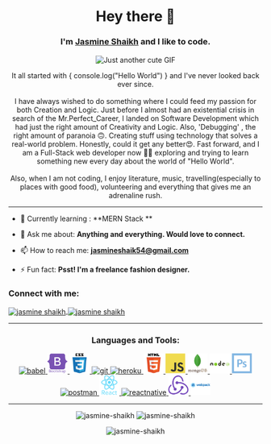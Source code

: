 <h1 align="center">Hey there 👋</h1>
<h3 align="center">I'm <a href="https://github.com/Jasmine-Shaikh">Jasmine Shaikh</a> and I like to code.</h3>

<!-- TO ADD PROFILE VIEWS  -->
<!-- <p align="left"> <img src="https://komarev.com/ghpvc/?username=jasmine-shaikh&label=Profile%20views&color=0e75b6&style=flat" alt="jasmine-shaikh" /> </p> -->
<div align="center">
 <img align="center" src="https://c.tenor.com/Bgi_54meeiMAAAAC/anime-typing.gif" alt="Just another cute GIF">
</div>
<p align="center">
It all started with { console.log("Hello World") }  and I've never looked back ever since.
<br/>
 <br/>
I have always wished to do something where I could feed my passion for both Creation and Logic. Just before I almost had an existential crisis in search of the Mr.Perfect_Career, I landed on Software Development which had just the right amount of Creativity and Logic. Also, 'Debugging' , the right amount of paranoia 🙃. Creating stuff using technology that solves a real-world problem. Honestly, could it get any better😍. Fast forward, and I am a Full-Stack web developer now 👩‍💻 exploring and trying to learn something new every day about the world of "Hello World".
 <br/>
 <br/>
Also, when I am not coding, I enjoy literature, music, travelling(especially to places with good food), volunteering and everything that gives me an adrenaline rush.
</p>

<hr/>

<!-- TO ADD TROPHIES -->
<!-- <p align="center"> 
  <a href="https://github.com/ryo-ma/github-profile-trophy">
    <img src="https://github-profile-trophy.vercel.app/?username=jasmine-shaikh" alt="jasmine-shaikh" />
  </a> 
</p> 

<hr/> -->

- 📄 Currently learning : **MERN Stack ** 

- 💬 Ask me about: **Anything and everything. Would love to connect.**

- 📫 How to reach me: **jasmineshaik54@gmail.com**

- ⚡ Fun fact: **Psst! I'm a freelance fashion designer.**

<h3 align="left">Connect with me:</h3>
<p align="left">
  <a href="https://linkedin.com/in/jasmine shaikh" target="blank">
  <img align="center" src="https://raw.githubusercontent.com/rahuldkjain/github-profile-readme-generator/master/src/images/icons/Social/linked-in-alt.svg" alt="jasmine shaikh" height="30" width="40" />
  </a>
 <a href="mailto:jasmineshaikh54@gmail.com" target="blank">
  <img align="center" src="https://upload.wikimedia.org/wikipedia/commons/thumb/7/7e/Gmail_icon_%282020%29.svg/2560px-Gmail_icon_%282020%29.svg.png" alt="jasmine shaikh" height="30" width="40" />
  </a>
</p>

<hr/>

<h3 align="center">Languages and Tools:</h3>
<p align="center">
  <a href="https://babeljs.io/" target="_blank" rel="noreferrer" > <img src="https://www.vectorlogo.zone/logos/babeljs/babeljs-icon.svg" alt="babel" width="40" height="40" /> </a> 
  <a href="https://getbootstrap.com" target="_blank" rel="noreferrer"> <img src="https://raw.githubusercontent.com/devicons/devicon/master/icons/bootstrap/bootstrap-plain-wordmark.svg" alt="bootstrap" width="40" height="40" /> </a> 
  <a href="https://www.w3schools.com/css/" target="_blank" rel="noreferrer"> <img src="https://raw.githubusercontent.com/devicons/devicon/master/icons/css3/css3-original-wordmark.svg" alt="css3" width="40" height="40"/> </a> 
  <a href="https://git-scm.com/" target="_blank" rel="noreferrer"> <img src="https://www.vectorlogo.zone/logos/git-scm/git-scm-icon.svg" alt="git" width="40" height="40"/> </a> 
  <a href="https://heroku.com" target="_blank" rel="noreferrer"> <img src="https://www.vectorlogo.zone/logos/heroku/heroku-icon.svg" alt="heroku" width="40" height="40"/> </a> 
  <a href="https://www.w3.org/html/" target="_blank" rel="noreferrer"> <img src="https://raw.githubusercontent.com/devicons/devicon/master/icons/html5/html5-original-wordmark.svg" alt="html5" width="40" height="40"/> </a> 
  <a href="https://developer.mozilla.org/en-US/docs/Web/JavaScript" target="_blank" rel="noreferrer"> <img src="https://raw.githubusercontent.com/devicons/devicon/master/icons/javascript/javascript-original.svg" alt="javascript" width="40" height="40"/> </a> 
  <a href="https://www.mongodb.com/" target="_blank" rel="noreferrer"> <img src="https://raw.githubusercontent.com/devicons/devicon/master/icons/mongodb/mongodb-original-wordmark.svg" alt="mongodb" width="40" height="40"/> </a> 
  <a href="https://nodejs.org" target="_blank" rel="noreferrer"> <img src="https://raw.githubusercontent.com/devicons/devicon/master/icons/nodejs/nodejs-original-wordmark.svg" alt="nodejs" width="40" height="40"/> </a> 
  <a href="https://www.photoshop.com/en" target="_blank" rel="noreferrer"> <img src="https://raw.githubusercontent.com/devicons/devicon/master/icons/photoshop/photoshop-line.svg" alt="photoshop" width="40" height="40"/> </a> 
  <a href="https://postman.com" target="_blank" rel="noreferrer"> <img src="https://www.vectorlogo.zone/logos/getpostman/getpostman-icon.svg" alt="postman" width="40" height="40"/> </a> 
  <a href="https://reactjs.org/" target="_blank" rel="noreferrer"> <img src="https://raw.githubusercontent.com/devicons/devicon/master/icons/react/react-original-wordmark.svg" alt="react" width="40" height="40"/> </a>
  <a href="https://reactnative.dev/" target="_blank" rel="noreferrer"> <img src="https://reactnative.dev/img/header_logo.svg" alt="reactnative" width="40" height="40"/> </a>
  <a href="https://redux.js.org" target="_blank" rel="noreferrer"> <img src="https://raw.githubusercontent.com/devicons/devicon/master/icons/redux/redux-original.svg" alt="redux" width="40" height="40"/> </a> 
  <a href="https://webpack.js.org" target="_blank" rel="noreferrer"> <img src="https://raw.githubusercontent.com/devicons/devicon/d00d0969292a6569d45b06d3f350f463a0107b0d/icons/webpack/webpack-original-wordmark.svg" alt="webpack" width="40" height="40"/> </a> 
</p>

<hr/>

<p align="center">
  <img  src="https://github-readme-stats.vercel.app/api/top-langs?username=jasmine-shaikh&show_icons=true&locale=en&layout=compact" alt="jasmine-shaikh" />
<img  src="https://github-readme-stats.vercel.app/api?username=jasmine-shaikh&show_icons=true&locale=en" alt="jasmine-shaikh" /></p>

<p align="center"><img  src="https://github-readme-streak-stats.herokuapp.com/?user=jasmine-shaikh&" alt="jasmine-shaikh" /></p>

